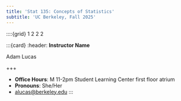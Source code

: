 ```yaml
---
title: 'Stat 135: Concepts of Statistics'
subtitle: 'UC Berkeley, Fall 2025'
---
```


<!--div class="staffer">
  <img class="staffer-image" src="{{ staff_photo }}" height=50 width=50 alt="{{ staff_name }}">
  <div>
    <h3 class="staffer-name">
      <a href="{{ staff_website }}" target="_blank">{{ staff_name }}</a>
      <p class="staffer-pronouns"><b>{{ staff_pronouns }}</b></p>
    </h3>
    <p><a href="mailto:{{ staff_email }}">{{ staff_email }}</a></p>
    <p><b>Office Hours:</b> {{ staff_oh }}</p>
  </div>
</div-->

::::{grid} 1 2 2 2

:::{card}
:header: **Instructor Name**

Adam Lucas

+++

* **Office Hours**: M 11-2pm Student Learning Center first floor atrium
* **Pronouns**: She/Her
* [alucas@berkeley.edu](mailto:alucas@berkeley.edu)
:::


